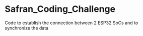 # Safran_Coding_Challenge
Code to establish the connection between 2 ESP32 SoCs and to synchronize the data
